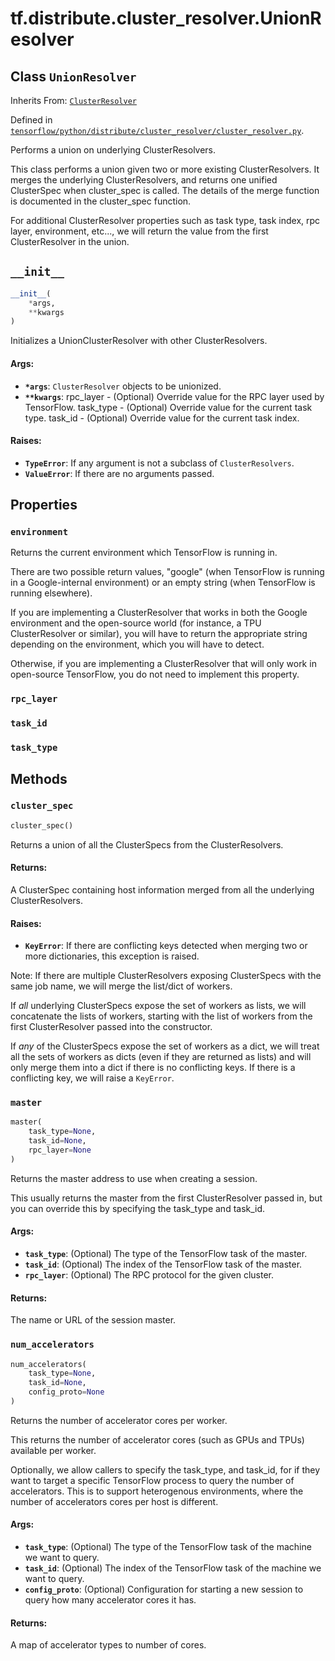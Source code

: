 <div itemscope itemtype="http://developers.google.com/ReferenceObject">
<meta itemprop="name" content="tf.distribute.cluster_resolver.UnionResolver" />
<meta itemprop="path" content="Stable" />
<meta itemprop="property" content="environment"/>
<meta itemprop="property" content="rpc_layer"/>
<meta itemprop="property" content="task_id"/>
<meta itemprop="property" content="task_type"/>
<meta itemprop="property" content="__init__"/>
<meta itemprop="property" content="cluster_spec"/>
<meta itemprop="property" content="master"/>
<meta itemprop="property" content="num_accelerators"/>
</div>

# tf.distribute.cluster_resolver.UnionResolver

## Class `UnionResolver`

Inherits From: [`ClusterResolver`](../../../tf/distribute/cluster_resolver/ClusterResolver.md)



Defined in [`tensorflow/python/distribute/cluster_resolver/cluster_resolver.py`](/code/stable/tensorflow/python/distribute/cluster_resolver/cluster_resolver.py).

Performs a union on underlying ClusterResolvers.

This class performs a union given two or more existing ClusterResolvers. It
merges the underlying ClusterResolvers, and returns one unified ClusterSpec
when cluster_spec is called. The details of the merge function is
documented in the cluster_spec function.

For additional ClusterResolver properties such as task type, task index,
rpc layer, environment, etc..., we will return the value from the first
ClusterResolver in the union.

<h2 id="__init__"><code>__init__</code></h2>

``` python
__init__(
    *args,
    **kwargs
)
```

Initializes a UnionClusterResolver with other ClusterResolvers.

#### Args:

* <b>`*args`</b>: `ClusterResolver` objects to be unionized.
* <b>`**kwargs`</b>:     rpc_layer - (Optional) Override value for the RPC layer used by
      TensorFlow.
    task_type - (Optional) Override value for the current task type.
    task_id - (Optional) Override value for the current task index.


#### Raises:

* <b>`TypeError`</b>: If any argument is not a subclass of `ClusterResolvers`.
* <b>`ValueError`</b>: If there are no arguments passed.



## Properties

<h3 id="environment"><code>environment</code></h3>

Returns the current environment which TensorFlow is running in.

There are two possible return values, "google" (when TensorFlow is running
in a Google-internal environment) or an empty string (when TensorFlow is
running elsewhere).

If you are implementing a ClusterResolver that works in both the Google
environment and the open-source world (for instance, a TPU ClusterResolver
or similar), you will have to return the appropriate string depending on the
environment, which you will have to detect.

Otherwise, if you are implementing a ClusterResolver that will only work
in open-source TensorFlow, you do not need to implement this property.

<h3 id="rpc_layer"><code>rpc_layer</code></h3>



<h3 id="task_id"><code>task_id</code></h3>



<h3 id="task_type"><code>task_type</code></h3>





## Methods

<h3 id="cluster_spec"><code>cluster_spec</code></h3>

``` python
cluster_spec()
```

Returns a union of all the ClusterSpecs from the ClusterResolvers.

#### Returns:

A ClusterSpec containing host information merged from all the underlying
ClusterResolvers.


#### Raises:

* <b>`KeyError`</b>: If there are conflicting keys detected when merging two or
  more dictionaries, this exception is raised.

Note: If there are multiple ClusterResolvers exposing ClusterSpecs with the
same job name, we will merge the list/dict of workers.

If *all* underlying ClusterSpecs expose the set of workers as lists, we will
concatenate the lists of workers, starting with the list of workers from
the first ClusterResolver passed into the constructor.

If *any* of the ClusterSpecs expose the set of workers as a dict, we will
treat all the sets of workers as dicts (even if they are returned as lists)
and will only merge them into a dict if there is no conflicting keys. If
there is a conflicting key, we will raise a `KeyError`.

<h3 id="master"><code>master</code></h3>

``` python
master(
    task_type=None,
    task_id=None,
    rpc_layer=None
)
```

Returns the master address to use when creating a session.

This usually returns the master from the first ClusterResolver passed in,
but you can override this by specifying the task_type and task_id.

#### Args:

* <b>`task_type`</b>: (Optional) The type of the TensorFlow task of the master.
* <b>`task_id`</b>: (Optional) The index of the TensorFlow task of the master.
* <b>`rpc_layer`</b>: (Optional) The RPC protocol for the given cluster.


#### Returns:

The name or URL of the session master.

<h3 id="num_accelerators"><code>num_accelerators</code></h3>

``` python
num_accelerators(
    task_type=None,
    task_id=None,
    config_proto=None
)
```

Returns the number of accelerator cores per worker.

This returns the number of accelerator cores (such as GPUs and TPUs)
available per worker.

Optionally, we allow callers to specify the task_type, and task_id, for
if they want to target a specific TensorFlow process to query
the number of accelerators. This is to support heterogenous environments,
where the number of accelerators cores per host is different.

#### Args:

* <b>`task_type`</b>: (Optional) The type of the TensorFlow task of the machine we
    want to query.
* <b>`task_id`</b>: (Optional) The index of the TensorFlow task of the machine we
    want to query.
* <b>`config_proto`</b>: (Optional) Configuration for starting a new session to
    query how many accelerator cores it has.


#### Returns:

A map of accelerator types to number of cores.



